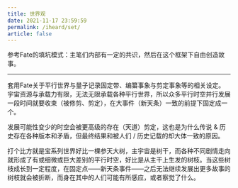 ```yaml
---
title: 世界观
date: 2021-11-17 23:59:59
permalink: /iheard/set/
article: false
---
```


参考Fate的填坑模式：主笔们内部有一定的共识，然后在这个框架下自由创造故事。

---

套用Fate关于平行世界与量子记录固定带、编纂事象与剪定事象等的相关设定。  
宇宙资源与承载力有限，无法无限承载各种平行世界，所以众多平行时空并行发展一段时间就要收束（被修剪、剪定），在大事件（新天条）一致的前提下固定成一个。  

发展可能性变少的时空会被更高级的存在（天道）剪定，这也是为什么传说 & 历史存在各种版本和矛盾，但最终结果和被人们 / 历史记载的却大体一致的原因。

打个比方就是宝系列世界好比一棵参天大树，主宇宙是树干，而各种不同剧情走向就形成了有或细微或巨大差别的平行时空，好比是从主干上生发的树枝。当这些树枝成长到一定程度，在固定点——新天条事件——之后无法继续发展出更多故事的树枝就会被折断，而身在其中的人们可能有所感应，或者察觉了什么。
